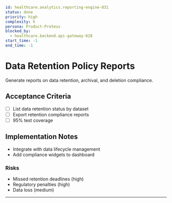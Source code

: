 ```yaml
id: healthcare.analytics.reporting-engine-031
status: done
priority: high
complexity: h
persona: Product-Proteus
blocked_by:
  - healthcare.backend.api-gateway-028
start_time: -1
end_time: -1
```

# Data Retention Policy Reports

Generate reports on data retention, archival, and deletion compliance.

## Acceptance Criteria

- [ ] List data retention status by dataset
- [ ] Export retention compliance reports
- [ ] 95% test coverage

## Implementation Notes

- Integrate with data lifecycle management
- Add compliance widgets to dashboard

### Risks

- Missed retention deadlines (high)
- Regulatory penalties (high)
- Data loss (medium)

---
